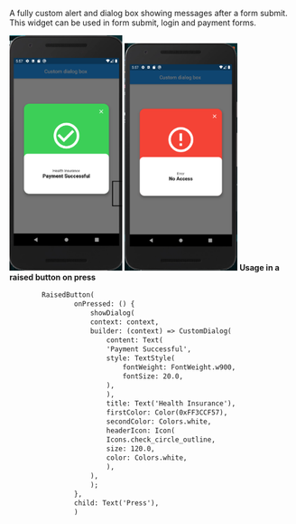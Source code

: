 A fully custom alert and dialog box showing messages after a form submit.
This widget can be used in form submit, login and payment forms.

<img src="example/assets/images/alert1.png" width="200">
<img src="example/assets/images/alert2.png" width="200">
<b>Usage in a raised button on press</b>

            RaisedButton(
                    onPressed: () {
                        showDialog(
                        context: context,
                        builder: (context) => CustomDialog(
                            content: Text(
                            'Payment Successful',
                            style: TextStyle(
                                fontWeight: FontWeight.w900,
                                fontSize: 20.0,
                            ),
                            ),
                            title: Text('Health Insurance'),
                            firstColor: Color(0xFF3CCF57),
                            secondColor: Colors.white,
                            headerIcon: Icon(
                            Icons.check_circle_outline,
                            size: 120.0,
                            color: Colors.white,
                            ),
                        ),
                        );
                    },
                    child: Text('Press'),
                    )
